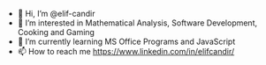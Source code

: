 - 👋 Hi, I’m @elif-candir
- 👀 I’m interested in Mathematical Analysis, Software Development, Cooking and Gaming
- 🌱 I’m currently learning MS Office Programs and JavaScript
- 📫 How to reach me https://www.linkedin.com/in/elifcandir/

<!---
elif-candir/elif-candir is a ✨ special ✨ repository because its `README.md` (this file) appears on your GitHub profile.
You can click the Preview link to take a look at your changes.
- 💞️ I’m looking to collaborate on ...
--->
